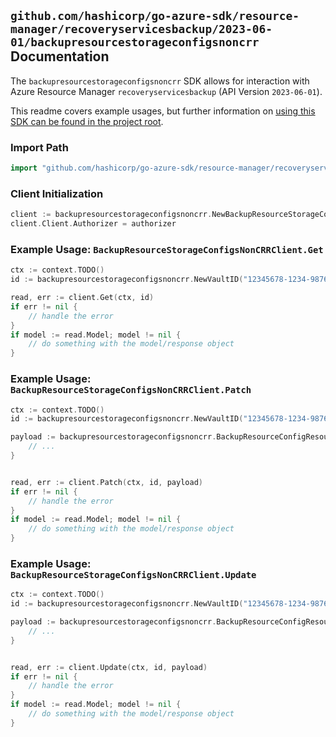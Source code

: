 
## `github.com/hashicorp/go-azure-sdk/resource-manager/recoveryservicesbackup/2023-06-01/backupresourcestorageconfigsnoncrr` Documentation

The `backupresourcestorageconfigsnoncrr` SDK allows for interaction with Azure Resource Manager `recoveryservicesbackup` (API Version `2023-06-01`).

This readme covers example usages, but further information on [using this SDK can be found in the project root](https://github.com/hashicorp/go-azure-sdk/tree/main/docs).

### Import Path

```go
import "github.com/hashicorp/go-azure-sdk/resource-manager/recoveryservicesbackup/2023-06-01/backupresourcestorageconfigsnoncrr"
```


### Client Initialization

```go
client := backupresourcestorageconfigsnoncrr.NewBackupResourceStorageConfigsNonCRRClientWithBaseURI("https://management.azure.com")
client.Client.Authorizer = authorizer
```


### Example Usage: `BackupResourceStorageConfigsNonCRRClient.Get`

```go
ctx := context.TODO()
id := backupresourcestorageconfigsnoncrr.NewVaultID("12345678-1234-9876-4563-123456789012", "example-resource-group", "vaultValue")

read, err := client.Get(ctx, id)
if err != nil {
	// handle the error
}
if model := read.Model; model != nil {
	// do something with the model/response object
}
```


### Example Usage: `BackupResourceStorageConfigsNonCRRClient.Patch`

```go
ctx := context.TODO()
id := backupresourcestorageconfigsnoncrr.NewVaultID("12345678-1234-9876-4563-123456789012", "example-resource-group", "vaultValue")

payload := backupresourcestorageconfigsnoncrr.BackupResourceConfigResource{
	// ...
}


read, err := client.Patch(ctx, id, payload)
if err != nil {
	// handle the error
}
if model := read.Model; model != nil {
	// do something with the model/response object
}
```


### Example Usage: `BackupResourceStorageConfigsNonCRRClient.Update`

```go
ctx := context.TODO()
id := backupresourcestorageconfigsnoncrr.NewVaultID("12345678-1234-9876-4563-123456789012", "example-resource-group", "vaultValue")

payload := backupresourcestorageconfigsnoncrr.BackupResourceConfigResource{
	// ...
}


read, err := client.Update(ctx, id, payload)
if err != nil {
	// handle the error
}
if model := read.Model; model != nil {
	// do something with the model/response object
}
```
